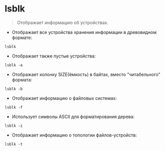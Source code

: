 # lsblk

> Отображает информацию об устройствах.

- Отображает все устройства хранения информации в древовидном формате:

`lsblk`

- Отображает также пустые устройства:

`lsblk -a`

- Отображает колонку SIZE(ёмкость) в байтах, вместо "читабельного" формата:

`lsblk -b`

- Отображает информацию о файловых системах:

`lsblk -f`

- Использует символы ASCII для форматирования дерева:

`lsblk -i`

- Отображает информацию о топологии файлов-устройств:

`lsblk -t`
